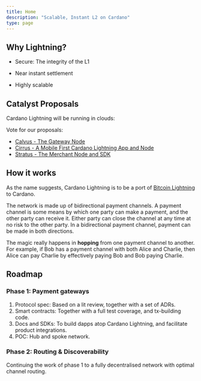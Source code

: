 ```yaml
---
title: Home
description: "Scalable, Instant L2 on Cardano"
type: page
---
```


## Why Lightning?

+ Secure: The integrity of the L1

+ Near instant settlement

+ Highly scalable 

## Catalyst Proposals

Cardano Lightning will be running in clouds:

Vote for our proposals: 

- [Calvus - The Gateway Node][calvus]
- [Cirrus - A Mobile First Cardano Lightning App and Node][cirrus]
- [Stratus - The Merchant Node and SDK][stratus]

[calvus]: https://cardano.ideascale.com/c/cardano/idea/131334
[cirrus]: https://cardano.ideascale.com/c/cardano/idea/131332
[stratus]: https://cardano.ideascale.com/c/cardano/idea/131329

## How it works

As the name suggests, Cardano Lightning is to be a port of [Bitcoin Lightning](https://lightning.network) to Cardano. 

The network is made up of bidirectional payment channels. 
A payment channel is some means by which one party can make a payment,
and the other party can receive it. 
Either party can close the channel at any time at no risk to the other party. 
In a bidirectional payment channel, payment can be made in both directions. 

The magic really happens in **hopping** from one payment channel to another. 
For example, if Bob has a payment channel with both Alice and Charlie,
then Alice can pay Charlie by effectively paying Bob and Bob paying Charlie.

## Roadmap

### Phase 1: Payment gateways

1. Protocol spec: Based on a lit review, together with a set of ADRs.
2. Smart contracts: Together with a full test coverage, and tx-building code.
3. Docs and SDKs: To build dapps atop Cardano Lightning, and facilitate product integrations.
4. POC: Hub and spoke network. 

### Phase 2: Routing & Discoverability

Continuing the work of phase 1 to a fully decentralised network with optimal channel routing.
